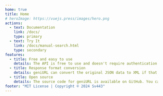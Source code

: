 ```yaml
---
home: true
title: Home
# heroImage: https://vuejs.press/images/hero.png
actions:
  - text: Documentation
    link: /docs/
    type: primary
  - text: Try It
    link: /docs/manual-search.html
    type: secondary
features:
  - title: Free and easy to use
    details: The API is free to use and doesn't require authentication. You can use it for any purpose, even commercially. Note that rate limits apply.
  - title: Response format conversion
    details: geniURL can convert the original JSON data to XML if that's easier to use in your environment.
  - title: Open source
    details: The source code for geniURL is available on GitHub. You can use it as a reference or contribute to the project.
footer: "MIT License | Copyright © 2024 Sv443"
---
```


